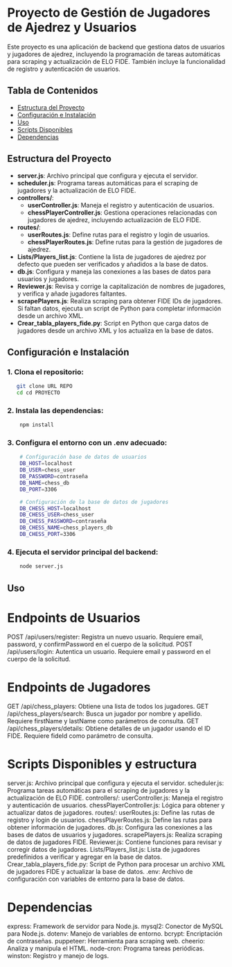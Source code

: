# Proyecto de Gestión de Jugadores de Ajedrez y Usuarios

Este proyecto es una aplicación de backend que gestiona datos de usuarios y jugadores de ajedrez, incluyendo la programación de tareas automáticas para scraping y actualización de ELO FIDE. También incluye la funcionalidad de registro y autenticación de usuarios.

## Tabla de Contenidos
- [Estructura del Proyecto](#estructura-del-proyecto)
- [Configuración e Instalación](#configuración-e-instalación)
- [Uso](#uso)
- [Scripts Disponibles](#scripts-disponibles)
- [Dependencias](#dependencias)

## Estructura del Proyecto

- **server.js**: Archivo principal que configura y ejecuta el servidor.
- **scheduler.js**: Programa tareas automáticas para el scraping de jugadores y la actualización de ELO FIDE.
- **controllers/**:
  - **userController.js**: Maneja el registro y autenticación de usuarios.
  - **chessPlayerController.js**: Gestiona operaciones relacionadas con jugadores de ajedrez, incluyendo actualización de ELO FIDE.
- **routes/**:
  - **userRoutes.js**: Define rutas para el registro y login de usuarios.
  - **chessPlayerRoutes.js**: Define rutas para la gestión de jugadores de ajedrez.
- **Lists/Players_list.js**: Contiene la lista de jugadores de ajedrez por defecto que pueden ser verificados y añadidos a la base de datos.
- **db.js**: Configura y maneja las conexiones a las bases de datos para usuarios y jugadores.
- **Reviewer.js**: Revisa y corrige la capitalización de nombres de jugadores, y verifica y añade jugadores faltantes.
- **scrapePlayers.js**: Realiza scraping para obtener FIDE IDs de jugadores. Si faltan datos, ejecuta un script de Python para completar información desde un archivo XML.
- **Crear_tabla_players_fide.py**: Script en Python que carga datos de jugadores desde un archivo XML y los actualiza en la base de datos.

## Configuración e Instalación

### 1. Clona el repositorio:
```bash
   git clone URL REPO
   cd cd PROYECTO
```

### 2. Instala las dependencias:
```bash
    npm install
```    

### 3. Configura el entorno con un .env adecuado:
```bash
    # Configuración base de datos de usuarios
    DB_HOST=localhost
    DB_USER=chess_user
    DB_PASSWORD=contraseña
    DB_NAME=chess_db
    DB_PORT=3306

    # Configuración de la base de datos de jugadores
    DB_CHESS_HOST=localhost
    DB_CHESS_USER=chess_user
    DB_CHESS_PASSWORD=contraseña
    DB_CHESS_NAME=chess_players_db
    DB_CHESS_PORT=3306
```    

### 4. Ejecuta el servidor principal del backend:
```bash
    node server.js
```    


## Uso
# Endpoints de Usuarios
POST /api/users/register: Registra un nuevo usuario. Requiere email, password, y confirmPassword en el cuerpo de la solicitud.
POST /api/users/login: Autentica un usuario. Requiere email y password en el cuerpo de la solicitud.

# Endpoints de Jugadores
GET /api/chess_players: Obtiene una lista de todos los jugadores.
GET /api/chess_players/search: Busca un jugador por nombre y apellido. Requiere firstName y lastName como parámetros de consulta.
GET /api/chess_players/details: Obtiene detalles de un jugador usando el ID FIDE. Requiere fideId como parámetro de consulta.

# Scripts Disponibles y estructura
server.js: Archivo principal que configura y ejecuta el servidor.
scheduler.js: Programa tareas automáticas para el scraping de jugadores y la actualización de ELO FIDE.
controllers/:
userController.js: Maneja el registro y autenticación de usuarios.
chessPlayerController.js: Lógica para obtener y actualizar datos de jugadores.
routes/:
userRoutes.js: Define las rutas de registro y login de usuarios.
chessPlayerRoutes.js: Define las rutas para obtener información de jugadores.
db.js: Configura las conexiones a las bases de datos de usuarios y jugadores.
scrapePlayers.js: Realiza scraping de datos de jugadores FIDE.
Reviewer.js: Contiene funciones para revisar y corregir datos de jugadores.
Lists/Players_list.js: Lista de jugadores predefinidos a verificar y agregar en la base de datos.
Crear_tabla_players_fide.py: Script de Python para procesar un archivo XML de jugadores FIDE y actualizar la base de datos.
.env: Archivo de configuración con variables de entorno para la base de datos.

# Dependencias
express: Framework de servidor para Node.js.
mysql2: Conector de MySQL para Node.js.
dotenv: Manejo de variables de entorno.
bcrypt: Encriptación de contraseñas.
puppeteer: Herramienta para scraping web.
cheerio: Analiza y manipula el HTML.
node-cron: Programa tareas periódicas.
winston: Registro y manejo de logs.